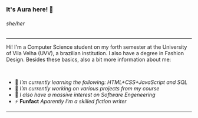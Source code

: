 
### It's Aura here! 👋

###### she/her

****

<p>Hi! I'm a Computer Science student on my forth semester at the University of Vila Velha (UVV), a brazilian institution. I also have a degree in Fashion Design. Besides these basics, also a bit more information about me:</p></br>

- 🌱 *I’m currently learning the following: HTML+CSS+JavaScript and SQL* 
- 💬 *I’m currently working on various projects from my course*
- 🤔 *I also have a massive interest on Software Engeneering*
- ⚡ **Funfact** *Aparently I'm a skilled fiction writer*

****

<!--
**aurahtml/aurahtml** is a ✨ _special_ ✨ repository because its `README.md` (this file) appears on your GitHub profile.

Here are some ideas to get you started:

- 🔭 I’m currently working on ...
- 🌱 I’m currently learning ...
- 👯 I’m looking to collaborate on ...
- 🤔 I’m looking for help with ...
- 💬 Ask me about ...
- 📫 How to reach me: ...
- 😄 Pronouns: ...
- ⚡ Fun fact: ...
-->
